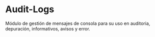 # Audit-Logs
Módulo de gestión de mensajes de consola para su uso en auditoria, depuración, informativos, avisos y error.
